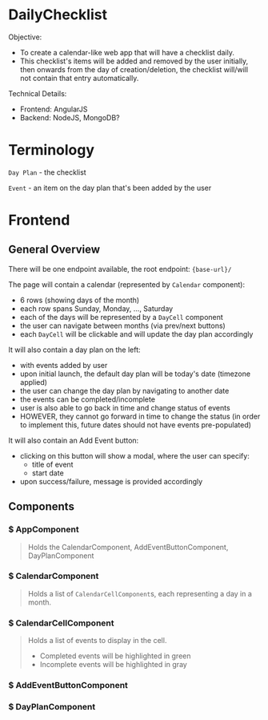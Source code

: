 # DailyChecklist
Objective:
- To create a calendar-like web app that will have a checklist daily.
- This checklist's items will be added and removed by the user initially, then onwards from the day of creation/deletion, the checklist will/will not contain that entry automatically.

Technical Details:
- Frontend: AngularJS
- Backend: NodeJS, MongoDB?

# Terminology
`Day Plan` - the checklist

`Event` - an item on the day plan that's been added by the user

# Frontend
## General Overview
There will be one endpoint available, the root endpoint: `{base-url}/`

The page will contain a calendar (represented by `Calendar` component):
- 6 rows (showing days of the month)
- each row spans Sunday, Monday, ..., Saturday
- each of the days will be represented by a `DayCell` component
- the user can navigate between months (via prev/next buttons)
- each `DayCell` will be clickable and will update the day plan accordingly

It will also contain a day plan on the left:
- with events added by user
- upon initial launch, the default day plan will be today's date (timezone applied)
- the user can change the day plan by navigating to another date
- the events can be completed/incomplete
- user is also able to go back in time and change status of events
- HOWEVER, they cannot go forward in time to change the status (in order to implement this, future dates should not have events pre-populated)

It will also contain an Add Event button:
- clicking on this button will show a modal, where the user can specify:
    - title of event
    - start date
- upon success/failure, message is provided accordingly

## Components
### $ AppComponent
> Holds the CalendarComponent, AddEventButtonComponent, DayPlanComponent
### $ CalendarComponent
> Holds a list of `CalendarCellComponent`s, each representing a day in a month.
### $ CalendarCellComponent
> Holds a list of events to display in the cell.
>
> - Completed events will be highlighted in green
> - Incomplete events will be highlighted in gray
### $ AddEventButtonComponent
### $ DayPlanComponent